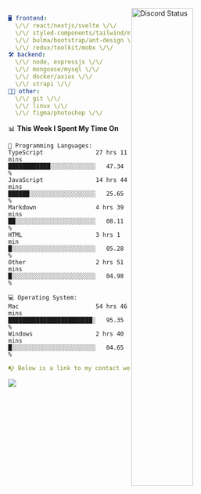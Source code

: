 
<a href="https://discord.com/users/279302975371870218" target="_blank">
    <img width="50%" align="right" alt="Discord Status" src="https://lanyard.cnrad.dev/api/279302975371870218?bg=161B22&borderRadius=5px%205px%200%200&hideTimestamp=true&idleMessage=Just%20chillin%27%20at%20the%20moment&animated=true">
</a>

```yaml
🖥️ frontend: 
  \/\/ react/nextjs/svelte \/\/
  \/\/ styled-components/tailwind/mui/
  \/\/ bulma/bootstrap/ant-design \/\/
  \/\/ redux/toolkit/mobx \/\/
🛠 backend: 
  \/\/ node, expressjs \/\/
  \/\/ mongoose/mysql \/\/
  \/\/ docker/axios \/\/
  \/\/ strapi \/\/
👨‍💻 other: 
  \/\/ git \/\/ 
  \/\/ linux \/\/
  \/\/ figma/photoshop \/\/
```
<!--START_SECTION:waka-->
📊 **This Week I Spent My Time On** 

```text
💬 Programming Languages: 
TypeScript               27 hrs 11 mins      ████████████░░░░░░░░░░░░░   47.34 % 
JavaScript               14 hrs 44 mins      ██████░░░░░░░░░░░░░░░░░░░   25.65 % 
Markdown                 4 hrs 39 mins       ██░░░░░░░░░░░░░░░░░░░░░░░   08.11 % 
HTML                     3 hrs 1 min         █░░░░░░░░░░░░░░░░░░░░░░░░   05.28 % 
Other                    2 hrs 51 mins       █░░░░░░░░░░░░░░░░░░░░░░░░   04.98 % 

💻 Operating System: 
Mac                      54 hrs 46 mins      ████████████████████████░   95.35 % 
Windows                  2 hrs 40 mins       █░░░░░░░░░░░░░░░░░░░░░░░░   04.65 % 
```


<!--END_SECTION:waka-->
```yaml
📭 Below is a link to my contact website 
```
<a href="https://mxns.xyz" target="_black"> <img src="https://img.shields.io/badge/website-161B22?style=for-the-badge&logo=About.me&logoColor=white"></img> <a/>
